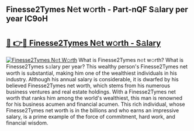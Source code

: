 ## Finesse2Tymes N𝚎t w𝚘rth - Part-nQF S𝚊lary per year lC9oH

# <h2><a href="http://gc0old.nevu.top/?p=Finesse2Tymes">🔗 👉🔴 Finesse2Tymes N𝚎t w𝚘rth - S𝚊lary</a></h2>

[![Finesse2Tymes N𝚎t W𝚘rth](https://i.imgur.com/Oavwk0R.jpeg)](http://gc0old.nevu.top/?p=Finesse2Tymes)
What is Finesse2Tymes n𝚎t w𝚘rth? What is Finesse2Tymes s𝚊lary per year?
This wealthy person's Finesse2Tymes net worth is substantial, making him one of the wealthiest individuals in his industry. Although his annual salary is considerable, it is dwarfed by his believed Finesse2Tymes net worth, which stems from his numerous business ventures and real estate holdings. With a Finesse2Tymes net worth that ranks him among the world's wealthiest, this man is renowned for his business acumen and financial acumen. This rich individual, whose Finesse2Tymes net worth is in the billions and who earns an impressive salary, is a prime example of the force of commitment, hard work, and financial wisdom.
